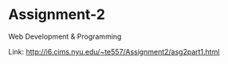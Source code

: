 # Assignment-2
Web Development &amp; Programming

Link: http://i6.cims.nyu.edu/~te557/Assignment2/asg2part1.html
